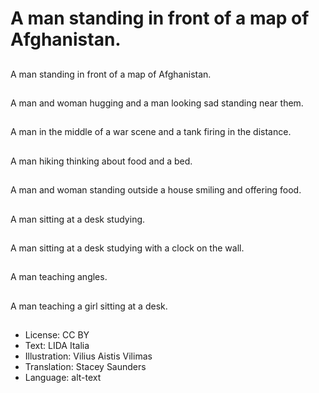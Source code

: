 # A man standing in front of a map of Afghanistan.

##
A man standing in front of a map of Afghanistan.

##
A man and woman hugging and a man looking sad standing near them.

##
A man in the middle of a war scene and a tank firing in the distance.

##
A man hiking thinking about food and a bed.

##
A man and woman standing outside a house smiling and offering food.

##
A man sitting at a desk studying.

##
A man sitting at a desk studying with a clock on the wall.

##
A man teaching angles.

##
A man teaching a girl sitting at a desk.

##
* License: CC BY
* Text: LIDA Italia
* Illustration: Vilius Aistis Vilimas
* Translation: Stacey Saunders
* Language: alt-text
